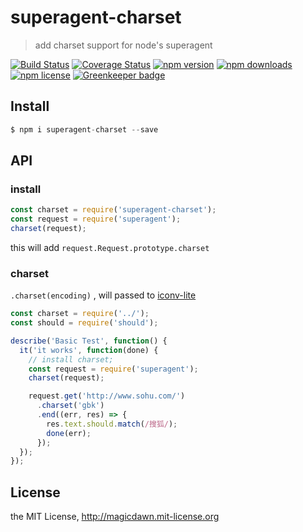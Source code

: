 # superagent-charset

> add charset support for node's superagent

[![Build Status](https://img.shields.io/travis/magicdawn/superagent-charset.svg?style=flat-square)](https://travis-ci.org/magicdawn/superagent-charset)
[![Coverage Status](https://img.shields.io/codecov/c/github/magicdawn/superagent-charset.svg?style=flat-square)](https://codecov.io/gh/magicdawn/superagent-charset)
[![npm version](https://img.shields.io/npm/v/superagent-charset.svg?style=flat-square)](https://www.npmjs.com/package/superagent-charset)
[![npm downloads](https://img.shields.io/npm/dm/superagent-charset.svg?style=flat-square)](https://www.npmjs.com/package/superagent-charset)
[![npm license](https://img.shields.io/npm/l/superagent-charset.svg?style=flat-square)](http://magicdawn.mit-license.org)
[![Greenkeeper badge](https://badges.greenkeeper.io/magicdawn/superagent-charset.svg)](https://greenkeeper.io/)


## Install
```js
$ npm i superagent-charset --save
```

## API

### install

```js
const charset = require('superagent-charset');
const request = require('superagent');
charset(request);
```

this will add `request.Request.prototype.charset`

### charset

`.charset(encoding)` , will passed to [iconv-lite](https://github.com/ashtuchkin/iconv-lite)

```js
const charset = require('../');
const should = require('should');

describe('Basic Test', function() {
  it('it works', function(done) {
    // install charset;
    const request = require('superagent');
    charset(request);

    request.get('http://www.sohu.com/')
      .charset('gbk')
      .end((err, res) => {
        res.text.should.match(/搜狐/);
        done(err);
      });
  });
});
```

## License
the MIT License, http://magicdawn.mit-license.org